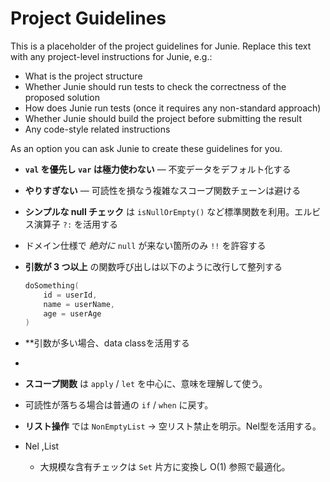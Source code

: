 # Project Guidelines
    
This is a placeholder of the project guidelines for Junie.
Replace this text with any project-level instructions for Junie, e.g.:

* What is the project structure
* Whether Junie should run tests to check the correctness of the proposed solution
* How does Junie run tests (once it requires any non-standard approach)
* Whether Junie should build the project before submitting the result
* Any code-style related instructions

As an option you can ask Junie to create these guidelines for you.


* **`val` を優先し `var` は極力使わない** — 不変データをデフォルト化する
* **やりすぎない** — 可読性を損なう複雑なスコープ関数チェーンは避ける
* **シンプルな null チェック** は `isNullOrEmpty()` など標準関数を利用。エルビス演算子 `?:` を活用する
* ドメイン仕様で *絶対に* `null` が来ない箇所のみ `!!` を許容する
* **引数が 3 つ以上** の関数呼び出しは以下のように改行して整列する
  ```kotlin
  doSomething(
      id = userId,
      name = userName,
      age = userAge
  )
  ```
* **引数が多い場合、data classを活用する
* 
* **スコープ関数** は `apply` / `let` を中心に、意味を理解して使う。
* 可読性が落ちる場合は普通の `if` / `when` に戻す。

* **リスト操作** では `NonEmptyList` → 空リスト禁止を明示。Nel型を活用する。
* Nel<UserId> ,List<UserId>
    * 大規模な含有チェックは `Set` 片方に変換し O(1) 参照で最適化。
